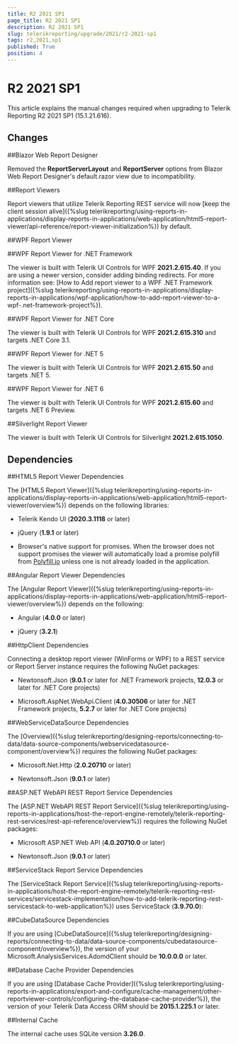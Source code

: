 ```yaml
---
title: R2 2021 SP1
page_title: R2 2021 SP1 
description: R2 2021 SP1
slug: telerikreporting/upgrade/2021/r2-2021-sp1
tags: r2,2021,sp1
published: True
position: 4
---
```


# R2 2021 SP1

This article explains the manual changes required when upgrading to Telerik Reporting R2 2021 SP1 (15.1.21.616).

## Changes

##Blazor Web Report Designer

Removed the __ReportServerLayout__ and __ReportServer__ options from Blazor Web Report Designer's default.razor view due to incompatibility. 

##Report Viewers

Report viewers that utilize Telerik Reporting REST service will now [keep the client session alive]({%slug telerikreporting/using-reports-in-applications/display-reports-in-applications/web-application/html5-report-viewer/api-reference/report-viewer-initialization%}) by default. 

##WPF Report Viewer

##WPF Report Viewer for .NET Framework

The viewer is built with Telerik UI Controls for WPF __2021.2.615.40__. If you are using a newer version, consider adding binding redirects. For more information see: [How to Add report viewer to a WPF .NET Framework project]({%slug telerikreporting/using-reports-in-applications/display-reports-in-applications/wpf-application/how-to-add-report-viewer-to-a-wpf-.net-framework-project%}).

##WPF Report Viewer for .NET Core

The viewer is built with Telerik UI Controls for WPF __2021.2.615.310__ and targets .NET Core 3.1. 

##WPF Report Viewer for .NET 5

The viewer is built with Telerik UI Controls for WPF __2021.2.615.50__ and targets .NET 5. 

##WPF Report Viewer for .NET 6

The viewer is built with Telerik UI Controls for WPF __2021.2.615.60__ and targets .NET 6 Preview. 

##Silverlight Report Viewer

The viewer is built with Telerik UI Controls for Silverlight __2021.2.615.1050__. 

## Dependencies

##HTML5 Report Viewer Dependencies

The [HTML5 Report Viewer]({%slug telerikreporting/using-reports-in-applications/display-reports-in-applications/web-application/html5-report-viewer/overview%}) depends on the following libraries: 

* Telerik Kendo UI (__2020.3.1118__ or later) 

* jQuery (__1.9.1__ or later) 

* Browser's native support for promises. When the browser does not support promises the viewer will automatically load a promise polyfill from [Polyfill.io](https://polyfill.io) unless one is not already loaded in the application. 

##Angular Report Viewer Dependencies

The [Angular Report Viewer]({%slug telerikreporting/using-reports-in-applications/display-reports-in-applications/web-application/html5-report-viewer/overview%}) depends on the following: 

* Angular (__4.0.0__ or later) 

* jQuery (__3.2.1__) 

##HttpClient Dependencies

Connecting a desktop report viewer (WinForms or WPF) to a REST service or Report Server instance requires the following NuGet packages: 

* Newtonsoft.Json (__9.0.1__ or later for .NET Framework projects, __12.0.3__ or later for .NET Core projects) 

* Microsoft.AspNet.WebApi.Client (__4.0.30506__ or later for .NET Framework projects, __5.2.7__ or later for .NET Core projects) 

##WebServiceDataSource Dependencies

The [Overview]({%slug telerikreporting/designing-reports/connecting-to-data/data-source-components/webservicedatasource-component/overview%}) requires the following NuGet packages: 

* Microsoft.Net.Http (__2.0.20710__ or later) 

* Newtonsoft.Json (__9.0.1__ or later) 

##ASP.NET WebAPI REST Report Service Dependencies

The [ASP.NET WebAPI REST Report Service]({%slug telerikreporting/using-reports-in-applications/host-the-report-engine-remotely/telerik-reporting-rest-services/rest-api-reference/overview%}) requires the following NuGet packages: 

* Microsoft ASP.NET Web API (__4.0.20710.0__ or later) 

* Newtonsoft.Json (__9.0.1__ or later) 

##ServiceStack Report Service Dependencies

The [ServiceStack Report Service]({%slug telerikreporting/using-reports-in-applications/host-the-report-engine-remotely/telerik-reporting-rest-services/servicestack-implementation/how-to-add-telerik-reporting-rest-servicestack-to-web-application%}) uses ServiceStack (__3.9.70.0__): 

##CubeDataSource Dependencies

If you are using [CubeDataSource]({%slug telerikreporting/designing-reports/connecting-to-data/data-source-components/cubedatasource-component/overview%}), the version of your Microsoft.AnalysisServices.AdomdClient should be __10.0.0.0__ or later. 

##Database Cache Provider Dependencies

If you are using [Database Cache Provider]({%slug telerikreporting/using-reports-in-applications/export-and-configure/cache-management/other-reportviewer-controls/configuring-the-database-cache-provider%}), the version of your Telerik Data Access ORM should be __2015.1.225.1__ or later. 

##Internal Cache

The internal cache uses SQLite version __3.26.0__. 
